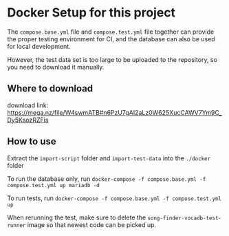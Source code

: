 # Docker Setup for this project

The `compose.base.yml` file and `compose.test.yml` file together can provide the proper testing environment for CI, 
and the database can also be used for local development.

However, the test data set is too large to be uploaded to the repository, so you need to download it manually.

## Where to download

download link: https://mega.nz/file/W4swmATB#n6PzU7gAI2aLz0W625XucCAWV7Ym9C_Dy5KsozRZFis

## How to use

Extract the `import-script` folder and `import-test-data` into the `./docker` folder

To run the database only, run `docker-compose -f compose.base.yml -f compose.test.yml up mariadb -d`

To run tests, run `docker-compose -f compose.base.yml -f compose.test.yml up`

When rerunning the test, make sure to delete the `song-finder-vocadb-test-runner` image so that newest code can be picked up.